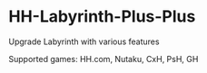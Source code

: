 # HH-Labyrinth-Plus-Plus
Upgrade Labyrinth with various features

Supported games: HH.com, Nutaku, CxH, PsH, GH
